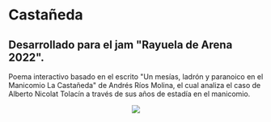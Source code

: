 # Castañeda
## Desarrollado para el jam "Rayuela de Arena 2022".

Poema interactivo basado en el escrito "Un mesías, ladrón y paranoico en el Manicomio La Castañeda" de Andrés Ríos Molina, el cual analiza el caso de Alberto Nicolat Tolacín a través de sus años de estadía en el manicomio.

<p align="center">
  <img src="/Assets/Cover/cover_02.png">
</p>